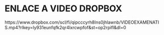 <h1>ENLACE A VIDEO DROPBOX</h1>
https://www.dropbox.com/scl/fi/qipcccyrh8lns0jhlawnb/VIDEOEXAMENATIS.mp4?rlkey=ly931eunfqfk2qr4lxrcwpfof&st=op2rpifl&dl=0
